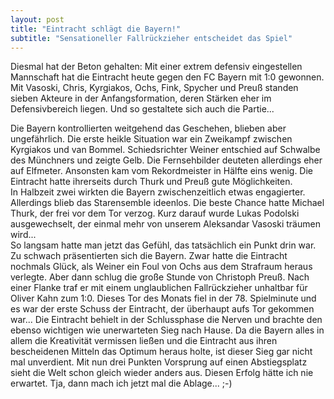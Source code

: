 ```yaml
---
layout: post
title: "Eintracht schlägt die Bayern!"
subtitle: "Sensationeller Fallrückzieher entscheidet das Spiel"
---
```


Diesmal hat der Beton gehalten: Mit einer extrem defensiv eingestellen Mannschaft hat die Eintracht heute gegen den FC Bayern mit 1:0 gewonnen. Mit Vasoski, Chris, Kyrgiakos, Ochs, Fink, Spycher und Preuß standen sieben Akteure in der Anfangsformation, deren Stärken eher im Defensivbereich liegen. Und so gestaltete sich auch die Partie...

Die Bayern kontrollierten weitgehend das Geschehen, blieben aber ungefährlich. Die erste heikle Situation war ein Zweikampf zwischen Kyrgiakos und van Bommel. Schiedsrichter Weiner entschied auf Schwalbe des Münchners und zeigte Gelb. Die Fernsehbilder deuteten allerdings eher auf Elfmeter. Ansonsten kam vom Rekordmeister in Hälfte eins wenig. Die Eintracht hatte ihrerseits durch Thurk und Preuß gute Möglichkeiten.  
In Halbzeit zwei wirkten die Bayern zwischenzeitlich etwas engagierter. Allerdings blieb das Starensemble ideenlos. Die beste Chance hatte Michael Thurk, der frei vor dem Tor verzog. Kurz darauf wurde Lukas Podolski ausgewechselt, der einmal mehr von unserem Aleksandar Vasoski träumen wird...  
So langsam hatte man jetzt das Gefühl, das tatsächlich ein Punkt drin war. Zu schwach präsentierten sich die Bayern. Zwar hatte die Eintracht nochmals Glück, als Weiner ein Foul von Ochs aus dem Strafraum heraus verlegte. Aber dann schlug die große Stunde von Christoph Preuß. Nach einer Flanke traf er mit einem unglaublichen Fallrückzieher unhaltbar für Oliver Kahn zum 1:0. Dieses Tor des Monats fiel in der 78. Spielminute und es war der erste Schuss der Eintracht, der überhaupt aufs Tor gekommen war... Die Eintracht behielt in der Schlussphase die Nerven und brachte den ebenso wichtigen wie unerwarteten Sieg nach Hause. Da die Bayern alles in allem die Kreativität vermissen ließen und die Eintracht aus ihren bescheidenen Mitteln das Optimum heraus holte, ist dieser Sieg gar nicht mal unverdient. Mit nun drei Punkten Vorsprung auf einen Abstiegsplatz sieht die Welt schon gleich wieder anders aus. Diesen Erfolg hätte ich nie erwartet. Tja, dann mach ich jetzt mal die Ablage... ;-)
